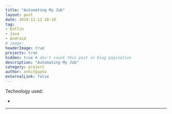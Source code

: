 ```yaml
---
title: "Automating My Job"
layout: post
date: 2019-12-12 10:10
tag:
- Kotlin
- Java
- Android
# image:
headerImage: true
projects: true
hidden: true # don't count this post in blog pagination
description: "Automating My Job"
category: project
author: ankitgupta
externalLink: false
---
```


<!-- ![Screenshot](../assets/images/....jpg) -->

Technology used:

-

---
<br>
